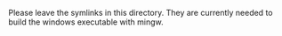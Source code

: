Please leave the symlinks in this directory. They are currently needed
to build the windows executable with mingw.
